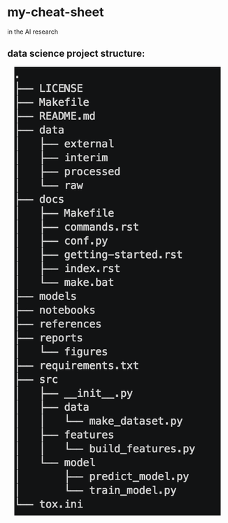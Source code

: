 # my-cheat-sheet
in the AI research

## data science project structure:

<center><img src="data science project structure.png" /></center>
